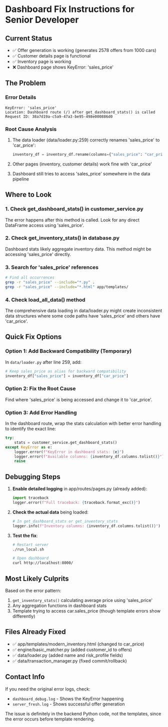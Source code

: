 # Dashboard Fix Instructions for Senior Developer

## Current Status
- ✅ Offer generation is working (generates 2578 offers from 1000 cars)
- ✅ Customer details page is functional
- ✅ Inventory page is working
- ❌ Dashboard page shows KeyError: 'sales_price'

## The Problem

### Error Details
```
KeyError: 'sales_price'
Location: Dashboard route (/) after get_dashboard_stats() is called
Request ID: 38a7d19a-c5a9-47a3-be95-498e000886d0
```

### Root Cause Analysis
1. The data loader (data/loader.py:259) correctly renames 'sales_price' to 'car_price':
   ```python
   inventory_df = inventory_df.rename(columns={"sales_price": "car_price"})
   ```

2. Other pages (inventory, customer details) work fine with 'car_price'

3. Dashboard still tries to access 'sales_price' somewhere in the data pipeline

## Where to Look

### 1. Check get_dashboard_stats() in customer_service.py
The error happens after this method is called. Look for any direct DataFrame access using 'sales_price'.

### 2. Check get_inventory_stats() in database.py
Dashboard stats likely aggregate inventory data. This method might be accessing 'sales_price' directly.

### 3. Search for 'sales_price' references
```bash
# Find all occurrences
grep -r "sales_price" --include="*.py" .
grep -r "sales_price" --include="*.html" app/templates/
```

### 4. Check load_all_data() method
The comprehensive data loading in data/loader.py might create inconsistent data structures where some code paths have 'sales_price' and others have 'car_price'.

## Quick Fix Options

### Option 1: Add Backward Compatibility (Temporary)
In `data/loader.py` after line 259, add:
```python
# Keep sales_price as alias for backward compatibility
inventory_df["sales_price"] = inventory_df["car_price"]
```

### Option 2: Fix the Root Cause
Find where 'sales_price' is being accessed and change it to 'car_price'.

### Option 3: Add Error Handling
In the dashboard route, wrap the stats calculation with better error handling to identify the exact line:
```python
try:
    stats = customer_service.get_dashboard_stats()
except KeyError as e:
    logger.error(f"KeyError in dashboard stats: {e}")
    logger.error(f"Available columns: {inventory_df.columns.tolist()}")
    raise
```

## Debugging Steps

1. **Enable detailed logging** in app/routes/pages.py (already added):
   ```python
   import traceback
   logger.error(f"Full traceback: {traceback.format_exc()}")
   ```

2. **Check the actual data** being loaded:
   ```python
   # In get_dashboard_stats or get_inventory_stats
   logger.info(f"Inventory columns: {inventory_df.columns.tolist()}")
   ```

3. **Test the fix**:
   ```bash
   # Restart server
   ./run_local.sh
   
   # Open dashboard
   curl http://localhost:8000/
   ```

## Most Likely Culprits

Based on the error pattern:
1. `get_inventory_stats()` calculating average price using 'sales_price'
2. Any aggregation functions in dashboard stats
3. Template trying to access car.sales_price (though template errors show differently)

## Files Already Fixed
- ✅ app/templates/modern_inventory.html (changed to car_price)
- ✅ engine/basic_matcher.py (added customer_id to offers)
- ✅ data/loader.py (added name and risk_profile fields)
- ✅ data/transaction_manager.py (fixed commit/rollback)

## Contact Info
If you need the original error logs, check:
- `dashboard_debug.log` - Shows the KeyError happening
- `server_fresh.log` - Shows successful offer generation

The issue is definitely in the backend Python code, not the templates, since the error occurs before template rendering.